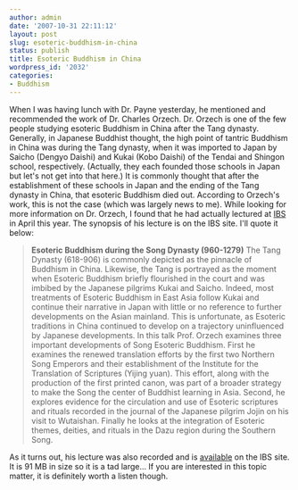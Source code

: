 ```yaml
---
author: admin
date: '2007-10-31 22:11:12'
layout: post
slug: esoteric-buddhism-in-china
status: publish
title: Esoteric Buddhism in China
wordpress_id: '2032'
categories:
- Buddhism
---
```


When I was having lunch with Dr. Payne yesterday, he mentioned and
recommended the work of Dr. Charles Orzech. Dr. Orzech is one of the few
people studying esoteric Buddhism in China after the Tang dynasty.
Generally, in Japanese Buddhist thought, the high point of tantric
Buddhism in China was during the Tang dynasty, when it was imported to
Japan by Saicho (Dengyo Daishi) and Kukai (Kobo Daishi) of the Tendai
and Shingon school, respectively. (Actually, they each founded those
schools in Japan but let's not get into that here.) It is commonly
thought that after the establishment of these schools in Japan and the
ending of the Tang dynasty in China, that esoteric Buddhism died out.
According to Orzech's work, this is not the case (which was largely news
to me). While looking for more information on Dr. Orzech, I found that
he had actually lectured at [IBS](http://shin-ibs.edu) in April this
year. The synopsis of his lecture is on the IBS site. I'll quote it
below:

> **Esoteric Buddhism during the Song Dynasty (960-1279)** The Tang
> Dynasty (618-906) is commonly depicted as the pinnacle of Buddhism in
> China. Likewise, the Tang is portrayed as the moment when Esoteric
> Buddhism briefly flourished in the court and was imbibed by the
> Japanese pilgrims Kukai and Saicho. Indeed, most treatments of
> Esoteric Buddhism in East Asia follow Kukai and continue their
> narrative in Japan with little or no reference to further developments
> on the Asian mainland. This is unfortunate, as Esoteric traditions in
> China continued to develop on a trajectory uninfluenced by Japanese
> developments. In this talk Prof. Orzech examines three important
> developments of Song Esoteric Buddhism. First he examines the renewed
> translation efforts by the first two Northern Song Emperors and their
> establishment of the Institute for the Translation of Scriptures
> (Yijing yuan). This effort, along with the production of the first
> printed canon, was part of a broader strategy to make the Song the
> center of Buddhist learning in Asia. Second, he explores evidence for
> the circulation and use of Esoteric scriptures and rituals recorded in
> the journal of the Japanese pilgrim Jojin on his visit to Wutaishan.
> Finally he looks at the integration of Esoteric themes, deities, and
> rituals in the Dazu region during the Southern Song.

As it turns out, his lecture was also recorded and is
[available](http://www.shin-ibs.edu/academics/_dla/view_file.php?fileName=episode_two_orzech.mp3)
on the IBS site. It is 91 MB in size so it is a tad large... If you are
interested in this topic matter, it is definitely worth a listen though.
